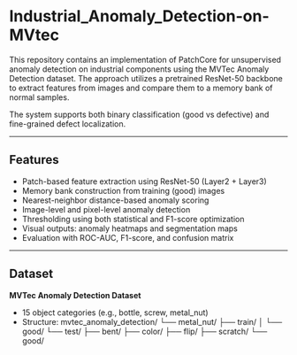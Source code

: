 # Industrial_Anomaly_Detection-on-MVtec
This repository contains an implementation of PatchCore for unsupervised anomaly detection on industrial components using the MVTec Anomaly Detection dataset. The approach utilizes a pretrained ResNet-50 backbone to extract features from images and compare them to a memory bank of normal samples.

The system supports both binary classification (good vs defective) and fine-grained defect localization.

---

## Features

- Patch-based feature extraction using ResNet-50 (Layer2 + Layer3)
- Memory bank construction from training (good) images
- Nearest-neighbor distance-based anomaly scoring
- Image-level and pixel-level anomaly detection
- Thresholding using both statistical and F1-score optimization
- Visual outputs: anomaly heatmaps and segmentation maps
- Evaluation with ROC-AUC, F1-score, and confusion matrix

---

## Dataset

**MVTec Anomaly Detection Dataset**

- 15 object categories (e.g., bottle, screw, metal_nut)
- Structure:
mvtec_anomaly_detection/
└── metal_nut/
├── train/
│ └── good/
└── test/
├── bent/
├── color/
├── flip/
├── scratch/
└── good/
